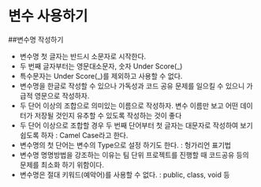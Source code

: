 # 변수 사용하기

##변수명 작성하기
* 변수명 첫 글자는 반드시 소문자로 시작한다.
* 두 번째 글자부터는 영문대소문자, 숫자 Under Score(_)
* 특수문자는 Under Score(_)를 제외하고 사용할 수 없다.
* 변수명을 한글로 작성할 수 있으나 가독성과 코드 공유 문제를 일으킬 수 있으니 가급적 영문으로 작성하자.
* 두 단어 이상의 조합으로 의미있는 이름으로 작성하자. 변수 이름만 보고 어떤 데이터가 저장될 것인지 유추할 수 있도록 작성하는 것이 좋다
* 두 단어 이상으로 조합할 경우 두 번째 단어부터 첫 글자는 대문자로 작성하여 보기 쉽도록 하자 : Camel Case라고 한다.
* 변수명의 첫 단어는 변수의 Type으로 설정 하기도 한다. : 헝가리언 표기법
* 변수명 명명방법을 강조하는 이유는 팀 단위 프로젝트를 진행할 때 코드공유 등의 문제를 최소화 하기 위함이다.
* 변수명은 절대 키워드(예악어)를 사용할 수 없다. : public, class, void 등

